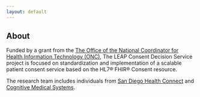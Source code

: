 ```yaml
---
layout: default
---
```


## About
Funded by a grant from the [The Office of the National Coordinator for Health Information Technology (ONC)](https://www.healthit.gov/), The LEAP Consent Decision Service project is focused on standardization and implementation of a scalable patient consent service based on the HL7® FHIR® Consent resource. 

The research team includes individuals from [San Diego Health Connect](https://sdhealthconnect.org/) and [Cognitive Medical Systems](https://www.cognitivemedicalsystems.com/). 
